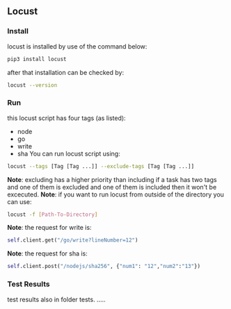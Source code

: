 ## Locust
### Install
locust is installed by use of the command below:
```bash
pip3 install locust
```
after that installation can be checked by:
```bash
locust --version
```
### Run
this locust script has four tags (as listed):
   - node
   - go
   - write
   - sha
You can run locust script using:
```bash
locust --tags [Tag [Tag ...]] --exclude-tags [Tag [Tag ...]]
```
**Note**: excluding has a higher priority than including if a task has two tags and one of them is excluded and one of them is included then it won't be excecuted.
**Note**: if you want to run locust from outside of the directory you can use:
```bash
locust -f [Path-To-Directory]
```
**Note**: the request for write is:
```python
self.client.get("/go/write?lineNumber=12")
```
**Note**: the request for sha is:
```python
self.client.post("/nodejs/sha256", {"num1": "12","num2":"13"})
```
### Test Results
test results also in folder tests. .....
